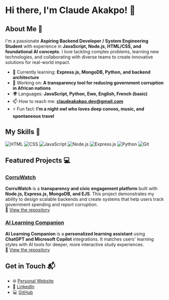 # Hi there, I'm Claude Akakpo! 👋



## About Me 🚀

I'm a passionate **Aspiring Backend Developer / System Engineering Student** with experience in **JavaScript, Node.js, HTML/CSS, and foundational AI concepts**. I love tackling complex problems, learning new technologies, and collaborating with diverse teams to create innovative solutions for real-world impact.

- 🌱 Currently learning: **Express.js, MongoDB, Python, and backend architecture**
- 🔭 Working on: **A transparency tool for reducing government corruption in African nations**
- 🌍 Languages: **JavaScript, Python, Ewe, English, French (basic)**
- 📫 How to reach me: **claudeakakpo.dev@gmail.com**
- ⚡ Fun fact: **I’m a night owl who loves deep convos, music, and spontaneous travel**

## My Skills 🧠

![HTML](https://img.shields.io/badge/-HTML-E34F26?style=flat-square&logo=html5&logoColor=white)
![CSS](https://img.shields.io/badge/-CSS-1572B6?style=flat-square&logo=css3&logoColor=white)
![JavaScript](https://img.shields.io/badge/-JavaScript-F7DF1E?style=flat-square&logo=javascript&logoColor=black)
![Node.js](https://img.shields.io/badge/-Node.js-339933?style=flat-square&logo=node.js&logoColor=white)
![Express.js](https://img.shields.io/badge/-Express.js-000000?style=flat-square&logo=express&logoColor=white)
![Python](https://img.shields.io/badge/-Python-3776AB?style=flat-square&logo=python&logoColor=white)
![Git](https://img.shields.io/badge/-Git-F05032?style=flat-square&logo=git&logoColor=white)

## Featured Projects 💻

### [CorruWatch](https://github.com/ClaudeAkakpo/corruwatch)


**CorruWatch** is a **transparency and civic engagement platform** built with **Node.js, Express.js, MongoDB, and EJS**. This project demonstrates my ability to design scalable backends and create systems that help users track government spending and report corruption.  
🔗 [View the repository](https://github.com/ClaudeAkakpo/corruwatch)

### [AI Learning Companion](https://github.com/ClaudeAkakpo/ai-learning-companion)


**AI Learning Companion** is a **personalized learning assistant** using **ChatGPT and Microsoft Copilot** integrations. It matches users' learning styles with AI tools for deeper, more interactive study experiences.  
🔗 [View the repository](https://github.com/ClaudeAkakpo/ai-learning-companion)

## Get in Touch 📬

- 🌐 [Personal Website](https://claude09.my.canva.site/about-claude)  
- 💼 [LinkedIn](https://www.linkedin.com/in/claude-akakpo-66a54a2b5/)  
- 💻 [GitHub](https://github.com/iamclaude)
